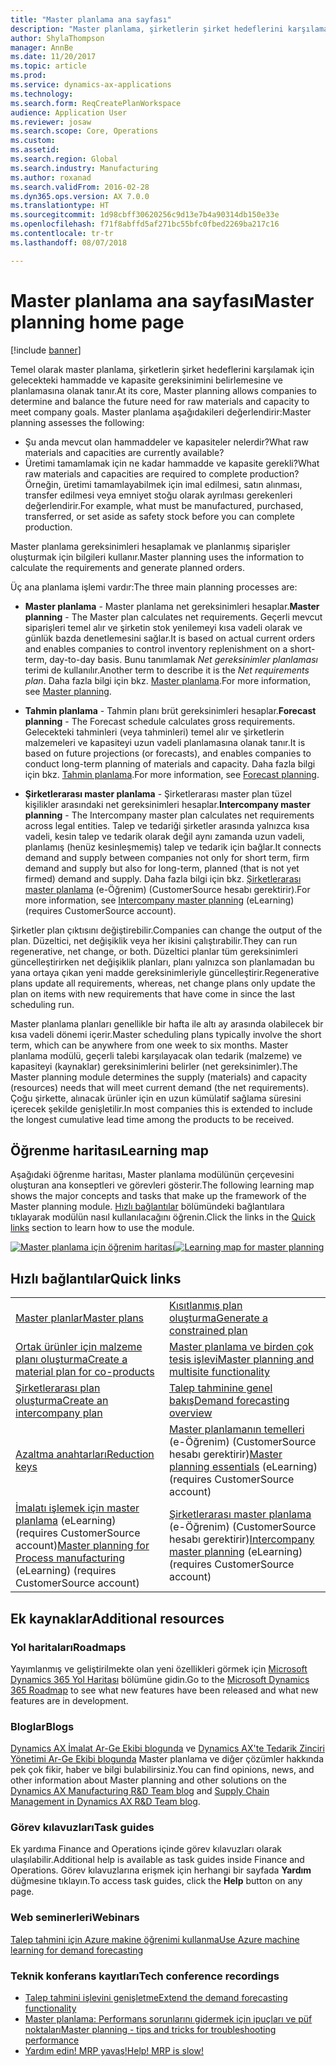 ```yaml
---
title: "Master planlama ana sayfası"
description: "Master planlama, şirketlerin şirket hedeflerini karşılamak için gelecekteki hammadde ve kapasite gereksinimini belirlemesine ve planlamasına olanak tanır."
author: ShylaThompson
manager: AnnBe
ms.date: 11/20/2017
ms.topic: article
ms.prod: 
ms.service: dynamics-ax-applications
ms.technology: 
ms.search.form: ReqCreatePlanWorkspace
audience: Application User
ms.reviewer: josaw
ms.search.scope: Core, Operations
ms.custom: 
ms.assetid: 
ms.search.region: Global
ms.search.industry: Manufacturing
ms.author: roxanad
ms.search.validFrom: 2016-02-28
ms.dyn365.ops.version: AX 7.0.0
ms.translationtype: HT
ms.sourcegitcommit: 1d98cbff30620256c9d13e7b4a90314db150e33e
ms.openlocfilehash: f71f8abffd5af271bc55bfc0fbed2269ba217c16
ms.contentlocale: tr-tr
ms.lasthandoff: 08/07/2018

---
```


# <a name="master-planning-home-page"></a><span data-ttu-id="f6154-103">Master planlama ana sayfası</span><span class="sxs-lookup"><span data-stu-id="f6154-103">Master planning home page</span></span>

[!include [banner](../includes/banner.md)]

<span data-ttu-id="f6154-104">Temel olarak master planlama, şirketlerin şirket hedeflerini karşılamak için gelecekteki hammadde ve kapasite gereksinimini belirlemesine ve planlamasına olanak tanır.</span><span class="sxs-lookup"><span data-stu-id="f6154-104">At its core, Master planning allows companies to determine and balance the future need for raw materials and capacity to meet company goals.</span></span> <span data-ttu-id="f6154-105">Master planlama aşağıdakileri değerlendirir:</span><span class="sxs-lookup"><span data-stu-id="f6154-105">Master planning assesses the following:</span></span> 

-  <span data-ttu-id="f6154-106">Şu anda mevcut olan hammaddeler ve kapasiteler nelerdir?</span><span class="sxs-lookup"><span data-stu-id="f6154-106">What raw materials and capacities are currently available?</span></span> 
-  <span data-ttu-id="f6154-107">Üretimi tamamlamak için ne kadar hammadde ve kapasite gerekli?</span><span class="sxs-lookup"><span data-stu-id="f6154-107">What raw materials and capacities are required to complete production?</span></span> <span data-ttu-id="f6154-108">Örneğin, üretimi tamamlayabilmek için imal edilmesi, satın alınması, transfer edilmesi veya emniyet stoğu olarak ayrılması gerekenleri değerlendirir.</span><span class="sxs-lookup"><span data-stu-id="f6154-108">For example, what must be manufactured, purchased, transferred, or set aside as safety stock before you can complete production.</span></span>

<span data-ttu-id="f6154-109">Master planlama gereksinimleri hesaplamak ve planlanmış siparişler oluşturmak için bilgileri kullanır.</span><span class="sxs-lookup"><span data-stu-id="f6154-109">Master planning uses the information to calculate the requirements and generate planned orders.</span></span>

<span data-ttu-id="f6154-110">Üç ana planlama işlemi vardır:</span><span class="sxs-lookup"><span data-stu-id="f6154-110">The three main planning processes are:</span></span>

-  <span data-ttu-id="f6154-111">**Master planlama** - Master planlama net gereksinimleri hesaplar.</span><span class="sxs-lookup"><span data-stu-id="f6154-111">**Master planning** - The Master plan calculates net requirements.</span></span> <span data-ttu-id="f6154-112">Geçerli mevcut siparişleri temel alır ve şirketin stok yenilemeyi kısa vadeli olarak ve günlük bazda denetlemesini sağlar.</span><span class="sxs-lookup"><span data-stu-id="f6154-112">It is based on actual current orders and enables companies to control inventory replenishment on a short-term, day-to-day basis.</span></span> <span data-ttu-id="f6154-113">Bunu tanımlamak *Net gereksinimler planlaması* terimi de kullanılır.</span><span class="sxs-lookup"><span data-stu-id="f6154-113">Another term to describe it is the *Net requirements plan*.</span></span> <span data-ttu-id="f6154-114">Daha fazla bilgi için bkz. [Master planlama](master-plans.md).</span><span class="sxs-lookup"><span data-stu-id="f6154-114">For more information, see [Master planning](master-plans.md).</span></span> 

-  <span data-ttu-id="f6154-115">**Tahmin planlama** - Tahmin planı brüt gereksinimleri hesaplar.</span><span class="sxs-lookup"><span data-stu-id="f6154-115">**Forecast planning** - The Forecast schedule calculates gross requirements.</span></span> <span data-ttu-id="f6154-116">Gelecekteki tahminleri (veya tahminleri) temel alır ve şirketlerin malzemeleri ve kapasiteyi uzun vadeli planlamasına olanak tanır.</span><span class="sxs-lookup"><span data-stu-id="f6154-116">It is based on future projections (or forecasts), and enables companies to conduct long-term planning of materials and capacity.</span></span> <span data-ttu-id="f6154-117">Daha fazla bilgi için bkz. [Tahmin planlama](introduction-demand-forecasting.md).</span><span class="sxs-lookup"><span data-stu-id="f6154-117">For more information, see [Forecast planning](introduction-demand-forecasting.md).</span></span> 

-  <span data-ttu-id="f6154-118">**Şirketlerarası master planlama** - Şirketlerarası master plan tüzel kişilikler arasındaki net gereksinimleri hesaplar.</span><span class="sxs-lookup"><span data-stu-id="f6154-118">**Intercompany master planning** - The Intercompany master plan calculates net requirements across legal entities.</span></span> <span data-ttu-id="f6154-119">Talep ve tedariği şirketler arasında yalnızca kısa vadeli, kesin talep ve tedarik olarak değil aynı zamanda uzun vadeli, planlamış (henüz kesinleşmemiş) talep ve tedarik için bağlar.</span><span class="sxs-lookup"><span data-stu-id="f6154-119">It connects demand and supply between companies not only for short term, firm demand and supply but also for long-term, planned (that is not yet firmed) demand and supply.</span></span> <span data-ttu-id="f6154-120">Daha fazla bilgi için bkz. [Şirketlerarası master planlama](https://mbspartner.microsoft.com/AX/CourseOverview/1276)  (e-Öğrenim) (CustomerSource hesabı gerektirir).</span><span class="sxs-lookup"><span data-stu-id="f6154-120">For more information, see [Intercompany master planning](https://mbspartner.microsoft.com/AX/CourseOverview/1276)  (eLearning) (requires CustomerSource account).</span></span> 

<span data-ttu-id="f6154-121">Şirketler plan çıktısını değiştirebilir.</span><span class="sxs-lookup"><span data-stu-id="f6154-121">Companies can change the output of the plan.</span></span> <span data-ttu-id="f6154-122">Düzeltici, net değişiklik veya her ikisini çalıştırabilir.</span><span class="sxs-lookup"><span data-stu-id="f6154-122">They can run regenerative, net change, or both.</span></span> <span data-ttu-id="f6154-123">Düzeltici planlar tüm gereksinimleri güncelleştirirken net değişiklik planları, planı yalnızca son planlamadan bu yana ortaya çıkan yeni madde gereksinimleriyle güncelleştirir.</span><span class="sxs-lookup"><span data-stu-id="f6154-123">Regenerative plans update all requirements, whereas, net change plans only update the plan on items with new requirements that have come in since the last scheduling run.</span></span>

<span data-ttu-id="f6154-124">Master planlama planları genellikle bir hafta ile altı ay arasında olabilecek bir kısa vadeli dönemi içerir.</span><span class="sxs-lookup"><span data-stu-id="f6154-124">Master scheduling plans typically involve the short term, which can be anywhere from one week to six months.</span></span> <span data-ttu-id="f6154-125">Master planlama modülü, geçerli talebi karşılayacak olan tedarik (malzeme) ve kapasiteyi (kaynaklar) gereksinimlerini belirler (net gereksinimler).</span><span class="sxs-lookup"><span data-stu-id="f6154-125">The Master planning module determines the supply (materials) and capacity (resources) needs that will meet current demand (the net requirements).</span></span> <span data-ttu-id="f6154-126">Çoğu şirkette, alınacak ürünler için en uzun kümülatif sağlama süresini içerecek şekilde genişletilir.</span><span class="sxs-lookup"><span data-stu-id="f6154-126">In most companies this is extended to include the longest cumulative lead time among the products to be received.</span></span>

## <a name="learning-map"></a><span data-ttu-id="f6154-127">Öğrenme haritası</span><span class="sxs-lookup"><span data-stu-id="f6154-127">Learning map</span></span>

<span data-ttu-id="f6154-128">Aşağıdaki öğrenme haritası, Master planlama modülünün çerçevesini oluşturan ana konseptleri ve görevleri gösterir.</span><span class="sxs-lookup"><span data-stu-id="f6154-128">The following learning map shows the major concepts and tasks that make up the framework of the Master planning module.</span></span> <span data-ttu-id="f6154-129">[Hızlı bağlantılar](#quick-links) bölümündeki bağlantılara tıklayarak modülün nasıl kullanılacağını öğrenin.</span><span class="sxs-lookup"><span data-stu-id="f6154-129">Click the links in the [Quick links](#quick-links) section to learn how to use the module.</span></span>

<span data-ttu-id="f6154-130">[![Master planlama için öğrenim haritası](./media/master-planning-learning-map.png)](./media/master-planning-learning-map.png)</span><span class="sxs-lookup"><span data-stu-id="f6154-130">[![Learning map for master planning](./media/master-planning-learning-map.png)](./media/master-planning-learning-map.png)</span></span>

## <a name="quick-links"></a><span data-ttu-id="f6154-131">Hızlı bağlantılar</span><span class="sxs-lookup"><span data-stu-id="f6154-131">Quick links</span></span>

|      |   |
|------|---|
|        [<span data-ttu-id="f6154-132">Master planlar</span><span class="sxs-lookup"><span data-stu-id="f6154-132">Master plans</span></span>](master-plans.md)       |     [<span data-ttu-id="f6154-133">Kısıtlanmış plan oluşturma</span><span class="sxs-lookup"><span data-stu-id="f6154-133">Generate a constrained plan</span></span>](./tasks/constrained-plan.md)  |
| [<span data-ttu-id="f6154-134">Ortak ürünler için malzeme planı oluşturma</span><span class="sxs-lookup"><span data-stu-id="f6154-134">Create a material plan for co-products</span></span>](./tasks/create-material-plan-co-products.md)   |  [<span data-ttu-id="f6154-135">Master planlama ve birden çok tesis işlevi</span><span class="sxs-lookup"><span data-stu-id="f6154-135">Master planning and multisite functionality</span></span>](master-plan-multisite-functionality.md)  |
| [<span data-ttu-id="f6154-136">Şirketlerarası plan oluşturma</span><span class="sxs-lookup"><span data-stu-id="f6154-136">Create an intercompany plan</span></span>](./tasks/create-intercompany-plan.md) | [<span data-ttu-id="f6154-137">Talep tahminine genel bakış</span><span class="sxs-lookup"><span data-stu-id="f6154-137">Demand forecasting overview</span></span>](introduction-demand-forecasting.md)  | 
|[<span data-ttu-id="f6154-138">Azaltma anahtarları</span><span class="sxs-lookup"><span data-stu-id="f6154-138">Reduction keys</span></span>](reduction-keys.md)| <span data-ttu-id="f6154-139">[Master planlamanın temelleri](https://mbspartner.microsoft.com/AX/CourseOverview/1275) (e-Öğrenim) (CustomerSource hesabı gerektirir)</span><span class="sxs-lookup"><span data-stu-id="f6154-139">[Master planning essentials](https://mbspartner.microsoft.com/AX/CourseOverview/1275) (eLearning) (requires CustomerSource account)</span></span>     |
|  <span data-ttu-id="f6154-140">[İmalatı işlemek için master planlama](https://mbspartner.microsoft.com/D365E/CourseOverview/1514) (eLearning) (requires CustomerSource account)</span><span class="sxs-lookup"><span data-stu-id="f6154-140">[Master planning for Process manufacturing](https://mbspartner.microsoft.com/D365E/CourseOverview/1514) (eLearning) (requires CustomerSource account)</span></span> | <span data-ttu-id="f6154-141">[Şirketlerarası master planlama](https://mbspartner.microsoft.com/AX/CourseOverview/1276) (e-Öğrenim) (CustomerSource hesabı gerektirir)</span><span class="sxs-lookup"><span data-stu-id="f6154-141">[Intercompany master planning](https://mbspartner.microsoft.com/AX/CourseOverview/1276) (eLearning) (requires CustomerSource account)</span></span>|
                                  
## <a name="additional-resources"></a><span data-ttu-id="f6154-142">Ek kaynaklar</span><span class="sxs-lookup"><span data-stu-id="f6154-142">Additional resources</span></span>

### <a name="roadmaps"></a><span data-ttu-id="f6154-143">Yol haritaları</span><span class="sxs-lookup"><span data-stu-id="f6154-143">Roadmaps</span></span>
<span data-ttu-id="f6154-144">Yayımlanmış ve geliştirilmekte olan yeni özellikleri görmek için [Microsoft Dynamics 365 Yol Haritası](https://roadmap.dynamics.com/) bölümüne gidin.</span><span class="sxs-lookup"><span data-stu-id="f6154-144">Go to the [Microsoft Dynamics 365 Roadmap](https://roadmap.dynamics.com/) to see what new features have been released and what new features are in development.</span></span>

### <a name="blogs"></a><span data-ttu-id="f6154-145">Bloglar</span><span class="sxs-lookup"><span data-stu-id="f6154-145">Blogs</span></span>
<span data-ttu-id="f6154-146">[Dynamics AX İmalat Ar-Ge Ekibi blogunda](https://blogs.msdn.microsoft.com/axmfg) ve [Dynamics AX'te Tedarik Zinciri Yönetimi Ar-Ge Ekibi blogunda](https://blogs.msdn.microsoft.com/dynamicsaxscm) Master planlama ve diğer çözümler hakkında pek çok fikir, haber ve bilgi bulabilirsiniz.</span><span class="sxs-lookup"><span data-stu-id="f6154-146">You can find opinions, news, and other information about Master planning and other solutions on the [Dynamics AX Manufacturing R&D Team blog](https://blogs.msdn.microsoft.com/axmfg) and [Supply Chain Management in Dynamics AX R&D Team blog](https://blogs.msdn.microsoft.com/dynamicsaxscm).</span></span>

### <a name="task-guides"></a><span data-ttu-id="f6154-147">Görev kılavuzları</span><span class="sxs-lookup"><span data-stu-id="f6154-147">Task guides</span></span>
<span data-ttu-id="f6154-148">Ek yardıma Finance and Operations içinde görev kılavuzları olarak ulaşılabilir.</span><span class="sxs-lookup"><span data-stu-id="f6154-148">Additional help is available as task guides inside Finance and Operations.</span></span> <span data-ttu-id="f6154-149">Görev kılavuzlarına erişmek için herhangi bir sayfada **Yardım** düğmesine tıklayın.</span><span class="sxs-lookup"><span data-stu-id="f6154-149">To access task guides, click the **Help** button on any page.</span></span>

### <a name="webinars"></a><span data-ttu-id="f6154-150">Web seminerleri</span><span class="sxs-lookup"><span data-stu-id="f6154-150">Webinars</span></span>
[<span data-ttu-id="f6154-151">Talep tahmini için Azure makine öğrenimi kullanma</span><span class="sxs-lookup"><span data-stu-id="f6154-151">Use Azure machine learning for demand forecasting</span></span>](https://www.youtube.com/watch?v=4nQsccdFFDA&feature=youtu.be)

### <a name="tech-conference-recordings"></a><span data-ttu-id="f6154-152">Teknik konferans kayıtları</span><span class="sxs-lookup"><span data-stu-id="f6154-152">Tech conference recordings</span></span>
-  [<span data-ttu-id="f6154-153">Talep tahmini işlevini genişletme</span><span class="sxs-lookup"><span data-stu-id="f6154-153">Extend the demand forecasting functionality</span></span>](https://www.youtube.com/watch?v=4OIKIXLiNjI&feature=youtu.be)
-  [<span data-ttu-id="f6154-154">Master planlama: Performans sorunlarını gidermek için ipuçları ve püf noktaları</span><span class="sxs-lookup"><span data-stu-id="f6154-154">Master planning - tips and tricks for troubleshooting performance</span></span>](https://youtu.be/7v8BPmEs9Dg)
-  [<span data-ttu-id="f6154-155">Yardım edin! MRP yavaş!</span><span class="sxs-lookup"><span data-stu-id="f6154-155">Help! MRP is slow!</span></span>](https://youtu.be/RLXybx20B5o)





